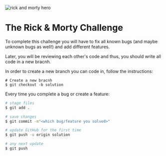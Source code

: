 ![rick and morty hero](https://user-images.githubusercontent.com/31222514/191508663-af4f0fea-709c-4b0b-99f7-4e7fe3ae5b85.jpg)

# The Rick & Morty Challenge

To complete this challenge you will have to fix all known bugs (and maybe unknown bugs as well!) and add different features.

Later, you will be reviewing each other's code and thus, you should write all code in a new bracnh.

In order to create a new branch you can code in, follow the instructions:
```base
# Create a new bracnh
$ git checkout -b solution
```
Every time you complete a bug or create a feature:
```bash
# stage files
$ git add . 

# save changes
$ git commit -m"<which bug/feature you solved>"

# update GitHub for the first time
$ git push -u origin solution

# any next update
$ git push
```

